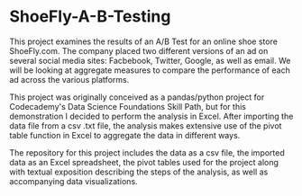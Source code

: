 # ShoeFly-A-B-Testing

This project examines the results of an A/B Test for an online shoe store ShoeFly.com. The company placed two different versions of an ad on several social media sites: Facbebook, Twitter, Google, as well as email. We will be looking at aggregate measures to compare the performance of each ad across the various platforms.

This project was originally conceived as a pandas/python project for Codecademy's Data Science Foundations Skill Path, but for this demonstration I decided to perform the analysis in Excel. After importing the data file from a csv .txt file, the analysis makes extensive use of the pivot table function in Excel to aggregate the data in different ways.

The repository for this project includes the data as a csv file, the imported data as an Excel spreadsheet, the pivot tables used for the project along with textual exposition describing the steps of the analysis, as well as accompanying data visualizations.
